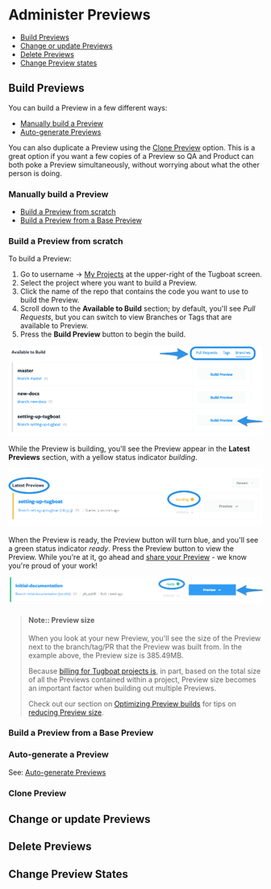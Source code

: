 # Administer Previews

- [Build Previews](#build-previews)
- [Change or update Previews](#change-or-update-previews)
- [Delete Previews](#delete-previews)
- [Change Preview states](#change-preview-states)

## Build Previews

You can build a Preview in a few different ways:

- [Manually build a Preview](#manually-build-a-preview)
- [Auto-generate Previews](#auto-generate-a-preview)

You can also duplicate a Preview using the [Clone Preview](#clone-preview) option. This is a great option if you want a few copies of a Preview so QA and Product can both poke a Preview simultaneously, without worrying about what the other person is doing.

### Manually build a Preview

- [Build a Preview from scratch](#build-a-preview-from-scratch)
- [Build a Preview from a Base Preview](#build-a-preview-from-a-base-preview)

### Build a Preview from scratch

To build a Preview:

1. Go to username -> [My Projects](https://dashboard.tugboat.qa/projects) at the
   upper-right of the Tugboat screen.
2. Select the project where you want to build a Preview.
3. Click the name of the repo that contains the code you want to use to build
   the Preview.
4. Scroll down to the **Available to Build** section; by default, you'll see
   _Pull Requests_, but you can switch to view Branches or Tags that are
   available to Preview.
5. Press the **Build Preview** button to begin the build.

![Build preview](../_images/available_to_build.png)

While the Preview is building, you'll see the Preview appear in the **Latest
Previews** section, with a yellow status indicator _building_.

![Preview building](../_images/preview_building.png)

When the Preview is ready, the Preview button will turn blue, and you'll see a
green status indicator _ready_. Press the Preview button to view the
Preview. While you're at it, go ahead and
[share your Preview](../share-a-preview/index.md) - we know you're proud of your work!

![Preview is ready](../_images/preview_ready.png)

> #### Note:: Preview size
>
> When you look at your new Preview, you'll see the size of the Preview next to
> the branch/tag/PR that the Preview was built from. In the example above, the
> Preview size is 385.49MB.
>
> Because
> [billing for Tugboat projects is](../../tugboat-billing/index.md#how-does-tugboat-pricing-work),
> in part, based on the total size of all the Previews contained within a
> project, Preview size becomes an important factor when building out multiple
> Previews.
>
> Check out our section on
> [Optimizing Preview builds](../optimize-preview-builds/index.md) for tips on
> [reducing Preview size](../optimize-preview-builds/index.md#optimizing-preview-size).

### Build a Preview from a Base Preview

### Auto-generate a Preview

See: [Auto-generate Previews](../automate-previews/index.md#auto-generate-previews)

### Clone Preview



## Change or update Previews

## Delete Previews

## Change Preview States

